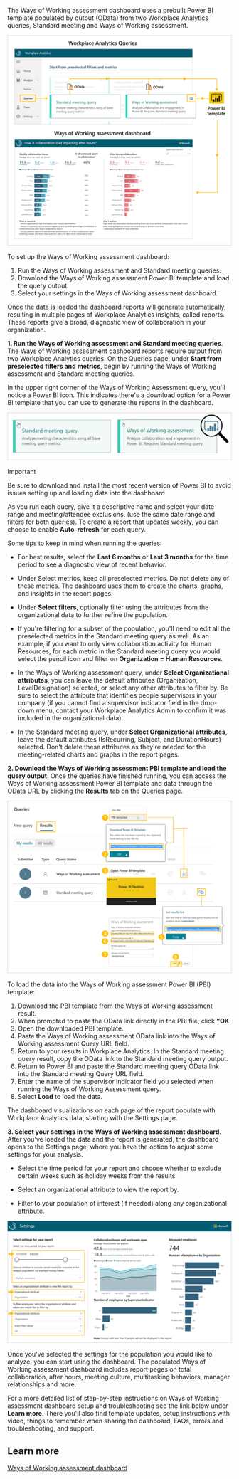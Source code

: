 The Ways of Working assessment dashboard uses a prebuilt Power BI template populated by output (OData) from two Workplace Analytics queries, Standard meeting and Ways of Working assessment.

![Workflow of the Ways of Working assessment dashboard with queries](../media/ways-working-assessment-queries.png)

To set up the Ways of Working assessment dashboard:

1. Run the Ways of Working assessment and Standard meeting queries.
2. Download the Ways of Working assessment Power BI template and load the query output.
3. Select your settings in the Ways of Working assessment dashboard.

Once the data is loaded the dashboard reports will generate automatically, resulting in multiple pages of Workplace Analytics insights, called reports. These reports give a broad, diagnostic view of collaboration in your organization.

**1. Run the Ways of Working assessment and Standard meeting queries**. The Ways of Working assessment dashboard reports require output from two Workplace Analytics queries. On the Queries page, under **Start from preselected filters and metrics**, begin by running the Ways of Working assessment and Standard meeting queries.

In the upper right corner of the Ways of Working Assessment query, you'll notice a Power BI icon. This indicates there's a download option for a Power BI template that you can use to generate the reports in the dashboard.

![the query panes](../media/query-panes.png)

> [!IMPORTANT]
> Be sure to download and install the most recent version of Power BI to avoid issues setting up and loading data into the dashboard
> 

As you run each query, give it a descriptive name and select your date range and meeting/attendee exclusions.  (use the same date range and filters for both queries). To create a report that updates weekly, you can choose to enable **Auto-refresh** for each query.

Some tips to keep in mind when running the queries:

- For best results, select the **Last 6 months** or **Last 3 months** for the time period to see a diagnostic view of recent behavior.

- Under Select metrics, keep all preselected metrics. Do not delete any of these metrics. The dashboard uses them to create the charts, graphs, and insights in the report pages. 

- Under **Select filters**, optionally filter using the attributes from the organizational data to further refine the population.

- If you're filtering for a subset of the population, you'll need to edit all the preselected metrics in the Standard meeting query as well. As an example, if you want to only view collaboration activity for Human Resources, for each metric in the Standard meeting query you would select the pencil icon and filter on **Organization = Human Resources**.

- In the Ways of Working assessment query, under **Select Organizational attributes**, you can leave the default attributes (Organization, LevelDesignation) selected, or select any other attributes to filter by. Be sure to select the attribute that identifies people supervisors in your company (if you cannot find a supervisor indicator field in the drop-down menu, contact your Workplace Analytics Admin to confirm it was included in the organizational data). 

- In the Standard meeting query, under **Select Organizational attributes**, leave the default attributes (IsRecurring, Subject, and DurationHours) selected. Don't delete these attributes as they're needed for the meeting-related charts and graphs in the report pages.

**2. Download the Ways of Working assessment PBI template and load the query output**. Once the queries have finished running, you can access the Ways of Working assessment Power BI template and data through the OData URL by clicking the **Results** tab on the Queries page. 

![Download the template and load the query](../media/load-data-template.png)

To load the data into the Ways of Working assessment Power BI (PBI) template:

1. Download the PBI template from the Ways of Working assessment result.
1. When prompted to paste the OData link directly in the PBI file, click **“OK**.
1. Open the downloaded PBI template.
1. Paste the Ways of Working assessment OData link into the Ways of Working assessment Query URL field.
1. Return to your results in Workplace Analytics. In the Standard meeting query result, copy the OData link to the Standard meeting query output.
1. Return to Power BI and paste the Standard meeting query OData link into the Standard meeting Query URL field.
1. Enter the name of the supervisor indicator field you selected when running the Ways of Working Assessment query.
1. Select **Load** to load the data.

The dashboard visualizations on each page of the report populate with Workplace Analytics data, starting with the Settings page.

**3. Select your settings in the Ways of Working assessment dashboard**. After you've loaded the data and the report is generated, the dashboard opens to the Settings page, where you have the option to adjust some settings for your analysis.

- Select the time period for your report and choose whether to exclude certain weeks such as holiday weeks from the results.

- Select an organizational attribute to view the report by. 

- Filter to your population of interest (if needed) along any organizational attribute.

![Settings page](../media/options-settings.png)

Once you've selected the settings for the population you would like to analyze, you can start using the dashboard. The populated Ways of Working assessment dashboard includes report pages on total collaboration, after hours, meeting culture, multitasking behaviors, manager relationships and more. 

For a more detailed list of step-by-step instructions on Ways of Working assessment dashboard setup and troubleshooting see the link below under **Learn more**. There you'll also find template updates, setup instructions with video, things to remember when sharing the dashboard, FAQs, errors and troubleshooting, and support. 

## Learn more

[Ways of Working assessment dashboard](https://docs.microsoft.com/Workplace-Analytics/tutorials/power-bi-collab-assess?azure-portal=true)
